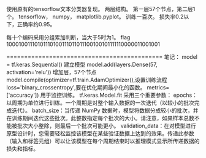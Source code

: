 ﻿使用原有的tensorflow文本分类器复现。
两层结构。
第一层57个节点，第二层1个。
tensorflow， numpy， matplotlib.pyplot。
训练一百次。
损失率0.2以下，正确率约0.95。
	
每十个编码采用分组累加判断，当大于5时为1。
flag 10001001110101110100111011011100100101111110000011001001

============================================
笔记：
model = tf.keras.Sequential() 建立模型
model.add(layers.Dense(57, activation='relu')) 增加层，57个节点
model.compile(optimizer=tf.train.AdamOptimizer(),设置训练流程
              loss='binary_crossentropy',要在优化期间最小化的函数。
              metrics=['accuracy']) 用于监控训练。
tf.keras.Model.fit 采用三个重要参数：
epochs：以周期为单位进行训练。一个周期是对整个输入数据的一次迭代（以较小的批次完成迭代）。
batch_size：当传递 NumPy 数据时，模型将数据分成较小的批次，并在训练期间迭代这些批次。此整数指定每个批次的大小。请注意，如果样本总数不能被批次大小整除，则最后一个批次可能更小。
validation_data：在对模型进行原型设计时，您需要轻松监控该模型在某些验证数据上达到的效果。传递此参数（输入和标签元组）可以让该模型在每个周期结束时以推理模式显示所传递数据的损失和指标。

